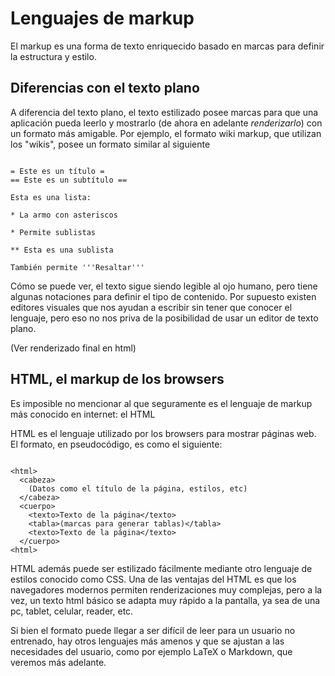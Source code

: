 # Lenguajes de markup

El markup es una forma de texto enriquecido basado en marcas para definir la estructura y estilo.

## Diferencias con el texto plano

A diferencia del texto plano, el texto estilizado posee marcas para que una aplicación pueda leerlo y mostrarlo (de ahora en adelante *renderizarlo*) con un formato más amigable.
Por ejemplo, el formato wiki markup, que utilizan los "wikis", posee un formato similar al siguiente

~~~ {.wiki}

= Este es un título =
== Este es un subtítulo ==

Esta es una lista:

* La armo con asteriscos

* Permite sublistas

** Esta es una sublista

También permite '''Resaltar'''

~~~

Cómo se puede ver, el texto sigue siendo legible al ojo humano, pero tiene algunas notaciones para definir el tipo de contenido.
Por supuesto existen editores visuales que nos ayudan a escribir sin tener que conocer el lenguaje, pero eso no nos priva de la posibilidad de usar un editor de texto plano.

(Ver renderizado final en html)

## HTML, el markup de los browsers

Es imposible no mencionar al que seguramente es el lenguaje de markup más conocido en internet: el HTML

HTML es el lenguaje utilizado por los browsers para mostrar páginas web. El formato, en pseudocódigo, es como el siguiente:

~~~ {.html}

<html>
  <cabeza>
    (Datos como el título de la página, estilos, etc)
  </cabeza>
  <cuerpo>
    <texto>Texto de la página</texto>
    <tabla>(marcas para generar tablas)</tabla>
    <texto>Texto de la página</texto>
  </cuerpo>
<html>

~~~

HTML además puede ser estilizado fácilmente mediante otro lenguaje de estilos conocido como CSS.
Una de las ventajas del HTML es que los navegadores modernos permiten renderizaciones muy complejas, pero a la vez, un texto html básico se adapta muy rápido a la pantalla, ya sea de una pc, tablet, celular, reader, etc.

Si bien el formato puede llegar a ser difícil de leer para un usuario no entrenado, hay otros lenguajes más amenos y que se ajustan a las necesidades del usuario, como por ejemplo LaTeX o Markdown, que veremos más adelante.
